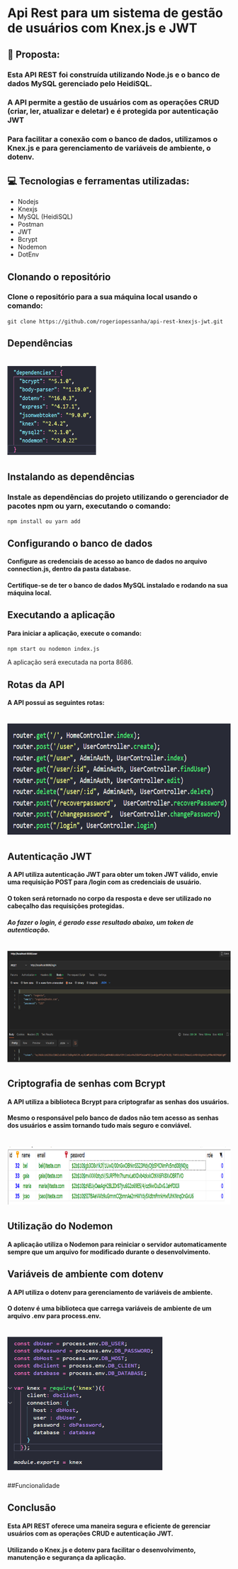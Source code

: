 # Api Rest para um sistema de gestão de usuários com Knex.js e JWT
## 📝 Proposta:
### Esta API REST foi construída utilizando Node.js e o banco de dados MySQL gerenciado pelo HeidiSQL. 
### A API permite a gestão de usuários com as operações CRUD (criar, ler, atualizar e deletar) e é protegida por autenticação JWT
### Para facilitar a conexão com o banco de dados, utilizamos o Knex.js e para gerenciamento de variáveis de ambiente, o dotenv.

## 💻 Tecnologias e ferramentas utilizadas:
- Nodejs
- Knexjs
- MySQL (HeidiSQL)
- Postman
- JWT
- Bcrypt
- Nodemon
- DotEnv

## Clonando o repositório
### Clone o repositório para a sua máquina local usando o comando:

```
git clone https://github.com/rogeriopessanha/api-rest-knexjs-jwt.git
```
## Dependências
<h1 align="left">
  <img width="200px" height="200px" src="https://github.com/rogeriopessanha/api-rest-knexjs-jwt/blob/main/assets/codigo/dependencias.png" />
</h1>

## Instalando as dependências
### Instale as dependências do projeto utilizando o gerenciador de pacotes npm ou yarn, executando o comando:

```
npm install ou yarn add
```
## Configurando o banco de dados
#### Configure as credenciais de acesso ao banco de dados no arquivo connection.js, dentro da pasta database.
#### Certifique-se de ter o banco de dados MySQL instalado e rodando na sua máquina local.


## Executando a aplicação
#### Para iniciar a aplicação, execute o comando:

```
npm start ou nodemon index.js
```
A aplicação será executada na porta 8686.

## Rotas da API
#### A API possui as seguintes rotas:

<h1 align="left">
  <img width="600px" height="250px" src="https://github.com/rogeriopessanha/api-rest-knexjs-jwt/blob/main/assets/codigo/rotas.png" />
</h1>

## Autenticação JWT
#### A API utiliza autenticação JWT para obter um token JWT válido, envie uma requisição POST para /login com as credenciais de usuário. 
#### O token será retornado no corpo da resposta e deve ser utilizado no cabeçalho das requisições protegidas.
##### Ao fazer o login, é gerado esse resultado abaixo, um token de autenticação.

<h1 align="left">
  <img width="600px" height="250px" src="https://github.com/rogeriopessanha/api-rest-knexjs-jwt/blob/main/assets/Postman/login_gerando_token_autenticacao.png" />
</h1>

## Criptografia de senhas com Bcrypt
#### A API utiliza a biblioteca Bcrypt para criptografar as senhas dos usuários.
#### Mesmo o responsável pelo banco de dados não tem acesso as senhas dos usuários e assim tornando tudo mais seguro e conviável.
<h1 align="left">
  <img width="900px" height="130px" src="https://github.com/rogeriopessanha/api-rest-knexjs-jwt/blob/main/assets/HeidiSQL/bcrypt_senhas.png" />
</h1>

## Utilização do Nodemon
#### A aplicação utiliza o Nodemon para reiniciar o servidor automaticamente sempre que um arquivo for modificado durante o desenvolvimento.

## Variáveis de ambiente com dotenv
#### A API utiliza o dotenv para gerenciamento de variáveis de ambiente. 
#### O dotenv é uma biblioteca que carrega variáveis de ambiente de um arquivo .env para process.env.
<h1 align="left">
  <img width="350px" height="300px" src="https://github.com/rogeriopessanha/api-rest-knexjs-jwt/blob/main/assets/codigo/database_dotenv.png" />
</h1>

##Funcionalidade


## Conclusão
#### Esta API REST oferece uma maneira segura e eficiente de gerenciar usuários com as operações CRUD e autenticação JWT.
####  Utilizando o Knex.js e dotenv para facilitar o desenvolvimento, manutenção e segurança da aplicação.











